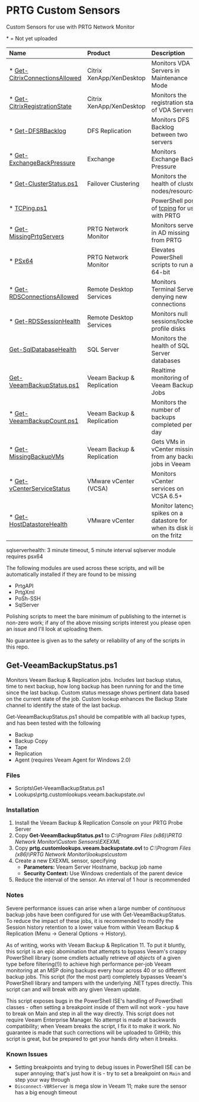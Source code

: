 # PRTG Custom Sensors
Custom Sensors for use with PRTG Network Monitor

\* = Not yet uploaded

| Name                                                             | Product                    | Description                                          |
| :--------------------------------------------------------------- | :------------------------- | :--------------------------------------------------- |
| * [Get-CitrixConnectionsAllowed](#get-veeambackupstatusps1)      | Citrix XenApp/XenDesktop   | Monitors VDA Servers in Maintenance Mode             |
| * [Get-CitrixRegistrationState](#get-citrixregistrationstateps1) | Citrix XenApp/XenDesktop   | Monitors the registration state of VDA Servers       |
| * [Get-DFSRBacklog](#get-dfsrbacklogps1)                         | DFS Replication            | Monitors DFS Backlog between two servers             |
| * [Get-ExchangeBackPressure](#get-exchangebackpressureps1)       | Exchange                   | Monitors Exchange Back Pressure                      |
| * [Get-ClusterStatus.ps1](#get-clusterstatusps1)                 | Failover Clustering        | Monitors the health of cluster nodes/resources       |
| * [TCPing.ps1](#tcpingps1)                                       |                            | PowerShell port of [tcping](https://www.elifulkerson.com/projects/tcping.php) for use with PRTG          |
| * [Get-MissingPrtgServers](#get-missingprtgserversps1)           | PRTG Network Monitor       | Monitors servers in AD missing from PRTG             |
| * [PSx64](psx64)                                                 | PRTG Network Monitor       | Elevates PowerShell scripts to run as 64-bit         |
| * [Get-RDSConnectionsAllowed](#get-rdsconnectionsallowedps1)     | Remote Desktop Services    | Monitors Terminal Servers denying new connections    |
| * [Get-RDSSessionHealth](#get-rdssessionhealthps1)               | Remote Desktop Services    | Monitors null sessions/locked profile disks          |
| [Get-SqlDatabaseHealth](#get-sqldatabasehealthps1)               | SQL Server                 | Monitors the health of SQL Server databases          |
| [Get-VeeamBackupStatus.ps1](#get-veeambackupstatusps1)           | Veeam Backup & Replication | Realtime monitoring of Veeam Backup Jobs             |
| * [Get-VeeamBackupCount.ps1](#get-veeambackupcountps1)           | Veeam Backup & Replication | Monitors the number of backups completed per day     |
| * [Get-MissingBackupVMs](#get-missingbackupvmsps1)               | Veeam Backup & Replication | Gets VMs in vCenter missing from any backup jobs in Veeam |
| * [Get-vCenterServiceStatus](#get-vcenterservicestatusps1)       | VMware vCenter (VCSA)      | Monitors vCenter services on VCSA 6.5+               |
| * [Get-HostDatastoreHealth](#get-hostdatastorehealthps1)         | VMware vCenter             | Monitor latency spikes on a datastore for when its disk is on the fritz |


sqlserverhealth: 3 minute timeout, 5 minute interval
sqlserver module requires psx64

The following modules are used across these scripts, and will be automatically installed if they are found to be missing

* PrtgAPI
* PrtgXml
* PoSh-SSH
* SqlServer

Polishing scripts to meet the bare minimum of publishing to the internet is non-zero work; if any of the above missing scripts interest you please open an issue and I'll look at uploading them.

No guarantee is given as to the safety or reliability of any of the scripts in this repo.

## Get-VeeamBackupStatus.ps1

Monitors Veeam Backup & Replication jobs. Includes last backup status, time to next backup, how long backup has been running for and the time since the last backup. Custom status message shows pertinent data based on the current state of the job. Custom lookup enhances the Backup State channel to identify the state of the last backup.

Get-VeeamBackupStatus.ps1 should be compatible with all backup types, and has been tested with the following

* Backup
* Backup Copy
* Tape
* Replication
* Agent (requires Veeam Agent for Windows 2.0)

### Files

* Scripts\Get-VeeamBackupStatus.ps1
* Lookups\prtg.customlookups.veeam.backupstate.ovl

### Installation

1. Install the Veeam Backup & Replication Console on your PRTG Probe Server
2. Copy **Get-VeeamBackupStatus.ps1** to *C:\Program Files (x86)\PRTG Network Monitor\Custom Sensors\EXEXML*
3. Copy **prtg.customlookups.veeam.backupstate.ovl** to *C:\Program Files (x86)\PRTG Network Monitor\lookups\custom*
4. Create a new EXEXML sensor, specifying
    * **Parameters:** Veeam Server Hostname, backup job name
    * **Security Context:** Use Windows credentials of the parent device
5. Reduce the interval of the sensor. An interval of 1 hour is recommended

### Notes

Severe performance issues can arise when a large number of *continuous* backup jobs have been configured for use with Get-VeeamBackupStatus. To reduce the impact of these jobs, it is recommended to modify the Session history retention to a lower value from within Veeam Backup & Replication (Menu -> General Options -> History).

As of writing, works with Veeam Backup & Replication 11. To put it bluntly, this script is an epic abomination that attempts to bypass Veeam's crappy PowerShell library (some cmdlets actually retrieve *all objects* of a given type before filtering(!)) to achieve high performance per-job Veeam monitoring at an MSP doing backups every hour across 40 or so different backup jobs. This script (for the most part) completely bypasses Veeam's PowerShell library and tampers with the underlying .NET types directly. This script can and will break with any given Veeam update.

This script exposes bugs in the PowerShell ISE's handling of PowerShell classes - often setting a breakpoint inside of them will not work - you have to break on Main and step in all the way directly. This script does not require Veeam Enterprise Manager. No attempt is made at backwards compatibility; when Veeam breaks the script, I fix it to make it work. No guarantee is made that such corrections will be uploaded to GitHib; this script is great, but be prepared to get your hands dirty when it breaks.

### Known Issues

* Setting breakpoints and trying to debug issues in PowerShell ISE can be super annoying; that's just how it is - try to set a breakpoint on `Main` and step your way through
* `Disconnect-VBRServer` is mega slow in Veeam 11; make sure the sensor has a big enough timeout
